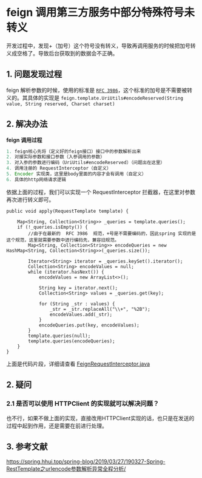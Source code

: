 # feign 调用第三方服务中部分特殊符号未转义

开发过程中，发现+（加号）这个符号没有转义，导致再调用服务的时候把加号转义成空格了。导致后台获取到的数据会不正确。

## 1. 问题发现过程

feign 解析参数的时候，使用的标准是 [`RFC 3986`](https://www.ietf.org/rfc/rfc3986.txt)，这个标准的加号是不需要被转义的。其具体的实现是 `feign.template.UriUtils#encodeReserved(String value, String reserved, Charset charset)` 

## 2. 解决办法

**feign 调用过程**

```java
1. feign核心先将（定义好的feign接口）接口中的参数解析出来
2. 对接实际参数和接口参数（入参调用的参数）
3. 对入参的参数进行编码（UriUtils#encodeReserved）（问题出在这里）
4. 调用注册的 RequestInterceptor（自定义）
5. Encoder 实现类，这里是body里面的内容才会有调用（自定义）
6. 具体的http网络请求逻辑
```

依据上面的过程，我们可以实现一个 RequestInterceptor 拦截器，在这里对参数再次进行转义即可。

```
public void apply(RequestTemplate template) {

    Map<String, Collection<String>> _queries = template.queries();
    if (!_queries.isEmpty()) {
        //由于在最新的  RFC 3986  规范，+号是不需要编码的，因此spring 实现的是这个规范，这里就需要参数中进行编码先，兼容旧规范。
        Map<String, Collection<String>> encodeQueries = new HashMap<String, Collection<String>>(_queries.size());

        Iterator<String> iterator = _queries.keySet().iterator();
        Collection<String> encodeValues = null;
        while (iterator.hasNext()) {
            encodeValues = new ArrayList<>();

            String key = iterator.next();
            Collection<String> values = _queries.get(key);

            for (String _str : values) {
                _str = _str.replaceAll("\\+", "%2B");
                encodeValues.add(_str);
            }
            encodeQueries.put(key, encodeValues);
        }
        template.queries(null);
        template.queries(encodeQueries);
    }
}
```

上面是代码片段，详细请查看 [FeignRequestInterceptor.java](https://github.com/JerryDai90/sping-boot-experiment/blob/master/feign/src/main/java/fun/lsof/feign/fix/urlencode/FeignRequestInterceptor.java)

## 2. 疑问
### 2.1 是否可以使用 HTTPClient 的实现就可以解决问题？
也不行，如果不做上面的实现，直接改用HTTPClient实现的话，也只是在发送的过程中起到作用，还是需要在前进行处理。

## 3. 参考文献
https://spring.hhui.top/spring-blog/2019/03/27/190327-Spring-RestTemplate之urlencode参数解析异常全程分析/


